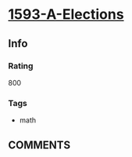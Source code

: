 # [1593-A-Elections](https://codeforces.com/problemset/problem/1593/A)

## Info

### Rating

800

### Tags

- math

## __COMMENTS__

> 
